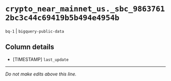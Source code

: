 # `crypto_near_mainnet_us._sbc_98637612bc3c44c69419b5b494e4954b`
`bq-1` | `bigquery-public-data`

## Column details
* [TIMESTAMP] `last_update`

-------------------------------------------------------------------------------
*Do not make edits above this line.*
